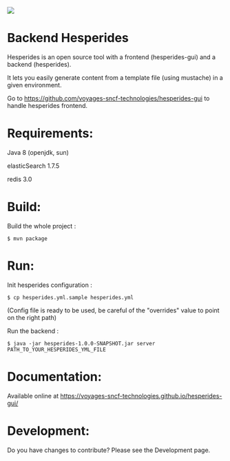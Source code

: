 [![](https://travis-ci.org/voyages-sncf-technologies/hesperides.svg?branch=master)](https://travis-ci.org/voyages-sncf-technologies/hesperides)

Backend Hesperides
========

Hesperides is an open source tool with a frontend (hesperides-gui) and a backend (hesperides).

It lets you easily generate content from a template file (using mustache) in a given environment.

Go to https://github.com/voyages-sncf-technologies/hesperides-gui to handle hesperides frontend.

Requirements:
=====

Java 8 (openjdk, sun)

elasticSearch 1.7.5

redis 3.0

Build:
=====

Build the whole project :
```shell
$ mvn package
```

Run:
=====

Init hesperides configuration :
```shell
$ cp hesperides.yml.sample hesperides.yml
```
(Config file is ready to be used, be careful of the "overrides" value to point on the right path)

Run the backend :
```shell
$ java -jar hesperides-1.0.0-SNAPSHOT.jar server PATH_TO_YOUR_HESPERIDES_YML_FILE
```

Documentation:
=====

Available online at <https://voyages-sncf-technologies.github.io/hesperides-gui/>

Development:
=====

Do you have changes to contribute? Please see the Development page.
